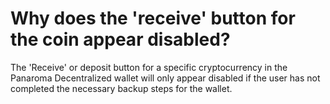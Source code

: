 # Why does the 'receive' button for the coin appear disabled?

The 'Receive' or deposit button for a specific cryptocurrency in the Panaroma Decentralized wallet will only appear disabled if the user has not completed the necessary backup steps for the wallet. 
